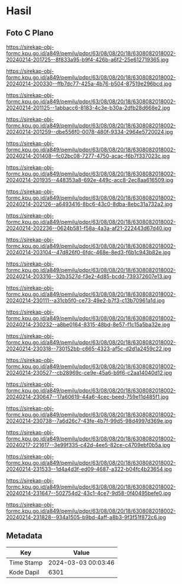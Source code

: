 # Hasil

## Foto C Plano

https://sirekap-obj-formc.kpu.go.id/a849/pemilu/pdpr/63/08/08/20/18/6308082018002-20240214-201725--8f833a95-b9f4-426b-a6f2-25e612719365.jpg

https://sirekap-obj-formc.kpu.go.id/a849/pemilu/pdpr/63/08/08/20/18/6308082018002-20240214-200330--ffb7dc77-425a-4b76-b504-87519e296bcd.jpg

https://sirekap-obj-formc.kpu.go.id/a849/pemilu/pdpr/63/08/08/20/18/6308082018002-20240214-201125--1abbacc6-8183-4c3e-b30a-2dfb28d668e2.jpg

https://sirekap-obj-formc.kpu.go.id/a849/pemilu/pdpr/63/08/08/20/18/6308082018002-20240214-201259--dbe556f0-0078-480f-9334-2964e5720024.jpg

https://sirekap-obj-formc.kpu.go.id/a849/pemilu/pdpr/63/08/08/20/18/6308082018002-20240214-201408--fc02bc08-7277-4750-acac-f6b7f337023c.jpg

https://sirekap-obj-formc.kpu.go.id/a849/pemilu/pdpr/63/08/08/20/18/6308082018002-20240214-201935--448353a8-692e-449c-acc8-2ec8aa616509.jpg

https://sirekap-obj-formc.kpu.go.id/a849/pemilu/pdpr/63/08/08/20/18/6308082018002-20240214-202126--a6493416-8bc6-43c0-8dba-8ebc31a732a2.jpg

https://sirekap-obj-formc.kpu.go.id/a849/pemilu/pdpr/63/08/08/20/18/6308082018002-20240214-202236--0624b581-f58a-4a3a-af21-222443d67d40.jpg

https://sirekap-obj-formc.kpu.go.id/a849/pemilu/pdpr/63/08/08/20/18/6308082018002-20240214-203104--47d826f0-6fdc-468e-8ed3-f6b1c943b82e.jpg

https://sirekap-obj-formc.kpu.go.id/a849/pemilu/pdpr/63/08/08/20/18/6308082018002-20240214-203316--32b3527d-f3e2-4d85-bcdd-739372607e13.jpg

https://sirekap-obj-formc.kpu.go.id/a849/pemilu/pdpr/63/08/08/20/18/6308082018002-20240214-230111--a31cb5f0-ce73-49e2-b7f3-c13b70961a1d.jpg

https://sirekap-obj-formc.kpu.go.id/a849/pemilu/pdpr/63/08/08/20/18/6308082018002-20240214-230232--a8be0164-8315-48bd-8e57-f1c15a5ba32e.jpg

https://sirekap-obj-formc.kpu.go.id/a849/pemilu/pdpr/63/08/08/20/18/6308082018002-20240214-230318--730152bb-c665-4323-af5c-d2d1a2459c22.jpg

https://sirekap-obj-formc.kpu.go.id/a849/pemilu/pdpr/63/08/08/20/18/6308082018002-20240214-230527--cb28969c-ce9e-45a6-b9f6-c2aa14040d12.jpg

https://sirekap-obj-formc.kpu.go.id/a849/pemilu/pdpr/63/08/08/20/18/6308082018002-20240214-230647--17a60619-44a6-4cec-beed-759e11d485f1.jpg

https://sirekap-obj-formc.kpu.go.id/a849/pemilu/pdpr/63/08/08/20/18/6308082018002-20240214-230738--7a6d26c7-43fe-4b7f-99d5-98d4997d369e.jpg

https://sirekap-obj-formc.kpu.go.id/a849/pemilu/pdpr/63/08/08/20/18/6308082018002-20240217-221617--3e99f335-c42d-4ee5-82ce-c4709ebf0b5a.jpg

https://sirekap-obj-formc.kpu.go.id/a849/pemilu/pdpr/63/08/08/20/18/6308082018002-20240214-231533--1d4a4d3f-ed09-4687-a322-b04fc4b23654.jpg

https://sirekap-obj-formc.kpu.go.id/a849/pemilu/pdpr/63/08/08/20/18/6308082018002-20240214-231647--502754d2-43c1-4ce7-9d58-0f40495befe0.jpg

https://sirekap-obj-formc.kpu.go.id/a849/pemilu/pdpr/63/08/08/20/18/6308082018002-20240214-231828--934a1505-b9bd-4aff-a8b3-9f3f51f872c6.jpg


## Metadata

| Key        | Value               |
| ---------- | ------------------- |
| Time Stamp | 2024-03-03 00:03:46 |
| Kode Dapil | 6301                |



